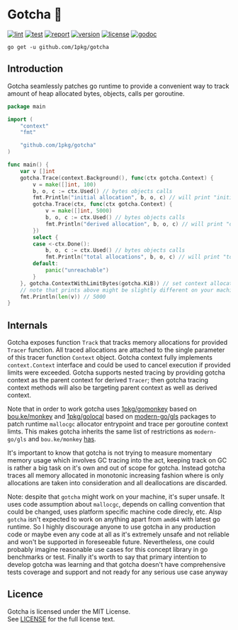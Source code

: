 # Gotcha 🎯

[![lint](https://github.com/1pkg/gotcha/workflows/lint/badge.svg)](https://github.com/1pkg/gotcha/actions?query=workflow%3Alint+branch%3Amaster+)
[![test](https://github.com/1pkg/gotcha/workflows/test/badge.svg)](https://github.com/1pkg/gotcha/actions?query=workflow%3Atest+branch%3Amaster+)
[![report](https://goreportcard.com/badge/github.com/1pkg/gotcha)](https://goreportcard.com/report/github.com/1pkg/gotcha)
[![version](https://img.shields.io/github/go-mod/go-version/1pkg/gotcha)](https://github.com/1pkg/gotcha/blob/master/go.mod)
[![license](https://img.shields.io/github/license/1pkg/gotcha)](LICENSE)
[![godoc](https://img.shields.io/badge/godoc-godoc-green)](https://pkg.go.dev/github.com/1pkg/gotcha?tab=doc)

`go get -u github.com/1pkg/gotcha`

## Introduction

Gotcha seamlessly patches go runtime to provide a convenient way to track amount of heap allocated bytes, objects, calls per goroutine.

```go
package main

import (
	"context"
	"fmt"

	"github.com/1pkg/gotcha"
)

func main() {
	var v []int
	gotcha.Trace(context.Background(), func(ctx gotcha.Context) {
		v = make([]int, 100)
		b, o, c := ctx.Used() // bytes objects calls
		fmt.Println("initial allocation", b, o, c) // will print "initial allocation 824 101 2"
		gotcha.Trace(ctx, func(ctx gotcha.Context) {
			v = make([]int, 5000)
			b, o, c := ctx.Used() // bytes objects calls
			fmt.Println("derived allocation", b, o, c) // will print "derived allocation 40024 5001 2"
		})
		select {
		case <-ctx.Done():
			b, o, c := ctx.Used() // bytes objects calls
			fmt.Println("total allocations", b, o, c) // will print "total allocations 41840 5116 15"
		default:
			panic("unreachable")
		}
	}, gotcha.ContextWithLimitBytes(gotcha.KiB)) // set context allocation limit to one kilobit
	// note that prints above might be slightly different on your machine
	fmt.Println(len(v)) // 5000
}

```

## Internals

Gotcha exposes function `Track` that tracks memory allocations for provided `Tracer` function. All traced allocations are attached to the single parameter of this tracer function `Context` object. Gotcha context fully implements `context.Context` interface and could be used to cancel execution if provided limits were exceeded. Gotcha supports nested tracing by providing gotcha context as the parent context for derived `Tracer`; then gotcha tracing context methods will also be targeting parent context as well as derived context.

Note that in order to work gotcha uses [1pkg/gomonkey](https://github.com/1pkg/gomonkey) based on [bou.ke/monkey](https://github.com/bouk/monkey) and [1pkg/golocal](https://github.com/1pkg/golocal) based on [modern-go/gls](https://github.com/modern-go/gls) packages to patch runtime `mallocgc` allocator entrypoint and trace per goroutine context limts. This makes gotcha inherits the same list of restrictions as `modern-go/gls` and `bou.ke/monkey` [has](https://github.com/bouk/monkey#notes).

It's important to know that gotcha is not trying to measure momentary memory usage which involves GC tracing into the act, keeping track on GC is rather a big task on it's own and out of scope for gotcha. Instead gotcha traces all memory allocated in monotonic increasing fashion where is only allocations are taken into consideration and all deallocations are discarded.

Note: despite that `gotcha` might work on your machine, it's super unsafe. It uses code assumption about `mallocgc`, depends on calling convention that could be changed, uses platform specific machine code direcly, etc. Alsp `gotcha` isn't expected to work on anything apart from `amd64` with latest go runtime. So I highly discourage anyone to use gotcha in any production code or maybe even any code at all as it's extremely unsafe and not reliable and won't be supported in foreseeable future. Nevertheless, one could probably imagine reasonable use cases for this concept library in go benchmarks or test. Finally it's worth to say that primary intention to develop gotcha was learning and that gotcha doesn't have comprehensive tests coverage and support and not ready for any serious use case anyway

## Licence

Gotcha is licensed under the MIT License.  
See [LICENSE](LICENSE) for the full license text.

